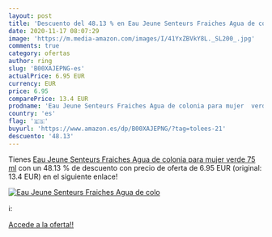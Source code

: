 ```yaml
---
layout: post
title: 'Descuento del 48.13 % en Eau Jeune Senteurs Fraiches Agua de colo'
date: 2020-11-17 08:07:29
image: 'https://m.media-amazon.com/images/I/41YxZBVkY8L._SL200_.jpg'
comments: true
category: ofertas
author: ring
slug: 'B00XAJEPNG-es'
actualPrice: 6.95 EUR
currency: EUR
price: 6.95
comparePrice: 13.4 EUR
prodname: 'Eau Jeune Senteurs Fraiches Agua de colonia para mujer  verde  75 ml'
country: 'es'
flag: '🇪🇸'
buyurl: 'https://www.amazon.es/dp/B00XAJEPNG/?tag=tolees-21'
descuento: '48.13'
---
```


Tienes [Eau Jeune Senteurs Fraiches Agua de colonia para mujer  verde  75 ml](https://www.amazon.es/dp/B00XAJEPNG/?tag=tolees-21) con un 48.13 % de descuento con precio de oferta de 6.95 EUR (original: 13.4 EUR) en el siguiente enlace!

[![Eau Jeune Senteurs Fraiches Agua de colo](https://m.media-amazon.com/images/I/41YxZBVkY8L._SL200_.jpg)](https://www.amazon.es/dp/B00XAJEPNG/?tag=tolees-21)

ℹ️:


[Accede a la oferta!!](https://www.amazon.es/dp/B00XAJEPNG/?tag=tolees-21)
